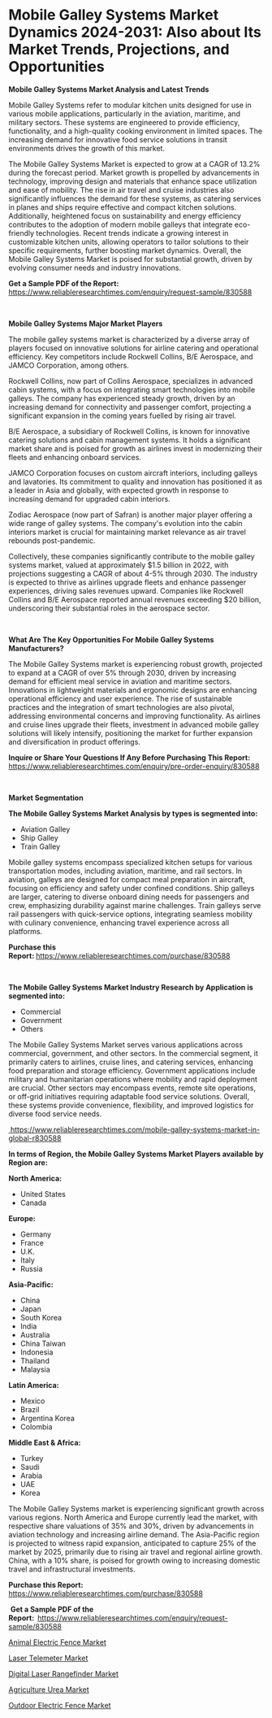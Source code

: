 <p><h1>Mobile Galley Systems Market Dynamics 2024-2031: Also about Its Market Trends, Projections, and Opportunities</h1></p><p><strong>Mobile Galley Systems Market Analysis and Latest Trends</strong></p>
<p><p>Mobile Galley Systems refer to modular kitchen units designed for use in various mobile applications, particularly in the aviation, maritime, and military sectors. These systems are engineered to provide efficiency, functionality, and a high-quality cooking environment in limited spaces. The increasing demand for innovative food service solutions in transit environments drives the growth of this market.</p><p>The Mobile Galley Systems Market is expected to grow at a CAGR of 13.2% during the forecast period. Market growth is propelled by advancements in technology, improving design and materials that enhance space utilization and ease of mobility. The rise in air travel and cruise industries also significantly influences the demand for these systems, as catering services in planes and ships require effective and compact kitchen solutions. Additionally, heightened focus on sustainability and energy efficiency contributes to the adoption of modern mobile galleys that integrate eco-friendly technologies. Recent trends indicate a growing interest in customizable kitchen units, allowing operators to tailor solutions to their specific requirements, further boosting market dynamics. Overall, the Mobile Galley Systems Market is poised for substantial growth, driven by evolving consumer needs and industry innovations.</p></p>
<p><strong>Get a Sample PDF of the Report:&nbsp;</strong> <a href="https://www.reliableresearchtimes.com/enquiry/request-sample/830588?utm_campaign=1386&utm_medium=2&utm_source=Github&utm_content=ia&utm_term=08102024&utm_id=mobile-galley-systems">https://www.reliableresearchtimes.com/enquiry/request-sample/830588</a></p>
<p>&nbsp;</p>
<p><strong>Mobile Galley Systems Major Market Players</strong></p>
<p><p>The mobile galley systems market is characterized by a diverse array of players focused on innovative solutions for airline catering and operational efficiency. Key competitors include Rockwell Collins, B/E Aerospace, and JAMCO Corporation, among others. </p><p>Rockwell Collins, now part of Collins Aerospace, specializes in advanced cabin systems, with a focus on integrating smart technologies into mobile galleys. The company has experienced steady growth, driven by an increasing demand for connectivity and passenger comfort, projecting a significant expansion in the coming years fuelled by rising air travel.</p><p>B/E Aerospace, a subsidiary of Rockwell Collins, is known for innovative catering solutions and cabin management systems. It holds a significant market share and is poised for growth as airlines invest in modernizing their fleets and enhancing onboard services.</p><p>JAMCO Corporation focuses on custom aircraft interiors, including galleys and lavatories. Its commitment to quality and innovation has positioned it as a leader in Asia and globally, with expected growth in response to increasing demand for upgraded cabin interiors.</p><p>Zodiac Aerospace (now part of Safran) is another major player offering a wide range of galley systems. The company's evolution into the cabin interiors market is crucial for maintaining market relevance as air travel rebounds post-pandemic.</p><p>Collectively, these companies significantly contribute to the mobile galley systems market, valued at approximately $1.5 billion in 2022, with projections suggesting a CAGR of about 4-5% through 2030. The industry is expected to thrive as airlines upgrade fleets and enhance passenger experiences, driving sales revenues upward. Companies like Rockwell Collins and B/E Aerospace reported annual revenues exceeding $20 billion, underscoring their substantial roles in the aerospace sector.</p></p>
<p>&nbsp;</p>
<p><strong>What Are The Key Opportunities For Mobile Galley Systems Manufacturers?</strong></p>
<p><p>The Mobile Galley Systems market is experiencing robust growth, projected to expand at a CAGR of over 5% through 2030, driven by increasing demand for efficient meal service in aviation and maritime sectors. Innovations in lightweight materials and ergonomic designs are enhancing operational efficiency and user experience. The rise of sustainable practices and the integration of smart technologies are also pivotal, addressing environmental concerns and improving functionality. As airlines and cruise lines upgrade their fleets, investment in advanced mobile galley solutions will likely intensify, positioning the market for further expansion and diversification in product offerings.</p></p>
<p><strong>Inquire or Share Your Questions If Any Before Purchasing This Report:</strong> <a href="https://www.reliableresearchtimes.com/enquiry/pre-order-enquiry/830588?utm_campaign=1386&utm_medium=2&utm_source=Github&utm_content=ia&utm_term=08102024&utm_id=mobile-galley-systems">https://www.reliableresearchtimes.com/enquiry/pre-order-enquiry/830588</a></p>
<p>&nbsp;</p>
<p><strong>Market Segmentation</strong></p>
<p><strong>The Mobile Galley Systems Market Analysis by types is segmented into:</strong></p>
<p><ul><li>Aviation Galley</li><li>Ship Galley</li><li>Train Galley</li></ul></p>
<p><p>Mobile galley systems encompass specialized kitchen setups for various transportation modes, including aviation, maritime, and rail sectors. In aviation, galleys are designed for compact meal preparation in aircraft, focusing on efficiency and safety under confined conditions. Ship galleys are larger, catering to diverse onboard dining needs for passengers and crew, emphasizing durability against marine challenges. Train galleys serve rail passengers with quick-service options, integrating seamless mobility with culinary convenience, enhancing travel experience across all platforms.</p></p>
<p><strong>Purchase this Report:&nbsp;</strong><a href="https://www.reliableresearchtimes.com/purchase/830588?utm_campaign=1386&utm_medium=2&utm_source=Github&utm_content=ia&utm_term=08102024&utm_id=mobile-galley-systems">https://www.reliableresearchtimes.com/purchase/830588</a></p>
<p>&nbsp;</p>
<p><strong>The Mobile Galley Systems Market Industry Research by Application is segmented into:</strong></p>
<p><ul><li>Commercial</li><li>Government</li><li>Others</li></ul></p>
<p><p>The Mobile Galley Systems Market serves various applications across commercial, government, and other sectors. In the commercial segment, it primarily caters to airlines, cruise lines, and catering services, enhancing food preparation and storage efficiency. Government applications include military and humanitarian operations where mobility and rapid deployment are crucial. Other sectors may encompass events, remote site operations, or off-grid initiatives requiring adaptable food service solutions. Overall, these systems provide convenience, flexibility, and improved logistics for diverse food service needs.</p></p>
<p><a href="https://www.reliableresearchtimes.com/mobile-galley-systems-market-in-global-r830588?utm_campaign=1386&utm_medium=2&utm_source=Github&utm_content=ia&utm_term=08102024&utm_id=mobile-galley-systems">&nbsp;https://www.reliableresearchtimes.com/mobile-galley-systems-market-in-global-r830588</a></p>
<p><strong>In terms of Region, the Mobile Galley Systems Market Players available by Region are:</strong></p>
<p>
    <p> <strong> North America: </strong>
        <ul>
            <li>United States</li>
            <li>Canada</li>
        </ul>
        </p> 
    <p> <strong> Europe: </strong>
        <ul>
            <li>Germany</li>
            <li>France</li>
            <li>U.K.</li>
            <li>Italy</li>
            <li>Russia</li>
        </ul>
        </p> 
    <p> <strong> Asia-Pacific: </strong>
        <ul>
            <li>China</li>
            <li>Japan</li>
            <li>South Korea</li>
            <li>India</li>
            <li>Australia</li>
            <li>China Taiwan</li>
            <li>Indonesia</li>
            <li>Thailand</li>
            <li>Malaysia</li>
        </ul>
        </p> 
    <p> <strong> Latin America: </strong>
        <ul>
            <li>Mexico</li>
            <li>Brazil</li>
            <li>Argentina Korea</li>
            <li>Colombia</li>
        </ul>
        </p> 
    <p> <strong> Middle East & Africa: </strong>
        <ul>
            <li>Turkey</li>
            <li>Saudi</li>
            <li>Arabia</li>
            <li>UAE</li>
            <li>Korea</li>
        </ul>
    </p>
    </p>
<p><p>The Mobile Galley Systems market is experiencing significant growth across various regions. North America and Europe currently lead the market, with respective share valuations of 35% and 30%, driven by advancements in aviation technology and increasing airline demand. The Asia-Pacific region is projected to witness rapid expansion, anticipated to capture 25% of the market by 2025, primarily due to rising air travel and regional airline growth. China, with a 10% share, is poised for growth owing to increasing domestic travel and infrastructural investments.</p></p>
<p><strong>Purchase this Report: </strong><a href="https://www.reliableresearchtimes.com/purchase/830588?utm_campaign=1386&utm_medium=2&utm_source=Github&utm_content=ia&utm_term=08102024&utm_id=mobile-galley-systems">https://www.reliableresearchtimes.com/purchase/830588</a></p>
<p>&nbsp;<strong>Get a Sample PDF of the Report:&nbsp;&nbsp;</strong><a href="https://www.reliableresearchtimes.com/enquiry/request-sample/830588?utm_campaign=1386&utm_medium=2&utm_source=Github&utm_content=ia&utm_term=08102024&utm_id=mobile-galley-systems">https://www.reliableresearchtimes.com/enquiry/request-sample/830588</a></p>
<p><strong></strong></p>
<p><p><a href="https://www.linkedin.com/pulse/animal-electric-fence-market-trends-growth-outlook-2024--836ke?utm_campaign=1386&utm_medium=2&utm_source=Github&utm_content=ia&utm_term=08102024&utm_id=mobile-galley-systems">Animal Electric Fence Market</a></p><p><a href="https://www.linkedin.com/pulse/global-laser-telemeter-market-status-2024-2031-forecast-qz9be?utm_campaign=1386&utm_medium=2&utm_source=Github&utm_content=ia&utm_term=08102024&utm_id=mobile-galley-systems">Laser Telemeter Market</a></p><p><a href="https://www.linkedin.com/pulse/strategic-roadmap-global-digital-laser-rangefinder-market-2wqye?utm_campaign=1386&utm_medium=2&utm_source=Github&utm_content=ia&utm_term=08102024&utm_id=mobile-galley-systems">Digital Laser Rangefinder Market</a></p><p><a href="https://www.linkedin.com/pulse/agriculture-urea-market-refracting-trends-consumer-behaviors-qdate?utm_campaign=1386&utm_medium=2&utm_source=Github&utm_content=ia&utm_term=08102024&utm_id=mobile-galley-systems">Agriculture Urea Market</a></p><p><a href="https://www.linkedin.com/pulse/outdoor-electric-fence-market-industry-landscape-growth-trajectories-nw72e?utm_campaign=1386&utm_medium=2&utm_source=Github&utm_content=ia&utm_term=08102024&utm_id=mobile-galley-systems">Outdoor Electric Fence Market</a></p></p>
